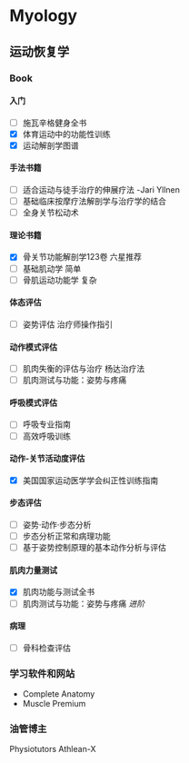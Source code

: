 # Myology
## 运动恢复学

### Book
#### 入门
- [ ] 施瓦辛格健身全书
- [x] 体育运动中的功能性训练 
- [x] 运动解剖学图谱
#### 手法书籍
- [ ] 适合运动与徒手治疗的伸展疗法 -Jari Yllnen
- [ ] 基础临床按摩疗法解剖学与治疗学的结合
- [ ] 全身关节松动术
#### 理论书籍
- [X] 骨关节功能解剖学123卷 六星推荐
- [ ] 基础肌动学 简单
- [ ] 骨肌运动功能学 复杂
#### 体态评估
- [ ] 姿势评估 治疗师操作指引
#### 动作模式评估
- [ ] 肌肉失衡的评估与治疗 杨达治疗法
- [ ] 肌肉测试与功能：姿势与疼痛
#### 呼吸模式评估
- [ ] 呼吸专业指南
- [ ] 高效呼吸训练
#### 动作-关节活动度评估
- [x] 美国国家运动医学学会纠正性训练指南
#### 步态评估
- [ ] 姿势·动作·步态分析
- [ ] 步态分析正常和病理功能
- [ ] 基于姿势控制原理的基本动作分析与评估
#### 肌肉力量测试
- [X] 肌肉功能与测试全书
- [ ] 肌肉测试与功能：姿势与疼痛
*进阶*
#### 病理
- [ ] 骨科检查评估

### 学习软件和网站
- Complete Anatomy
- Muscle Premium
### 油管博主
Physiotutors
Athlean-X